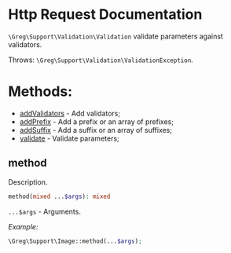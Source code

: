 # Http Request Documentation

`\Greg\Support\Validation\Validation` validate parameters against validators.

Throws: `\Greg\Support\Validation\ValidationException`.

# Methods:

* [addValidators](#addValidators) - Add validators;
* [addPrefix](#addPrefix) - Add a prefix or an array of prefixes;
* [addSuffix](#addPrefix) - Add a suffix or an array of suffixes;
* [validate](#validate) - Validate parameters;

## method

Description.

```php
method(mixed ...$args): mixed
```

`...$args` - Arguments.

_Example:_

```php
\Greg\Support\Image::method(...$args);
```

